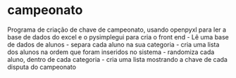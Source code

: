 # campeonato
 Programa de criação de chave de campeonato, usando openpyxl para ler a base de dados do excel e o pysimplegui para cria o front end - Lê uma base de dados de alunos - separa cada aluno na sua categoria - cria uma lista dos alunos na ordem que foram inseridos no sistema - randomiza cada aluno, dentro de cada categoria - cria uma lista mostrando a chave de cada disputa do campeonato
